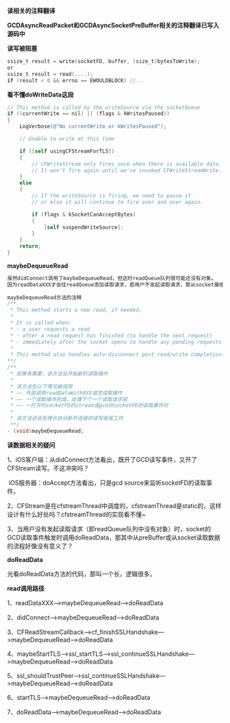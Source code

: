 **读相关的注释翻译** 

**GCDAsyncReadPacket和GCDAsyncSocketPreBuffer相关的注释翻译已写入源码中** 



**读写被阻塞** 

```objective-c
ssize_t result = write(socketFD, buffer, (size_t)bytesToWrite);
or
ssize_t result = read(....);
if (result < 0 && errno == EWOULDBLOCK) //...
```





**看不懂doWriteData这段** 

```objective-c
// This method is called by the writeSource via the socketQueue
if ((currentWrite == nil) || (flags & kWritesPaused))
{
    LogVerbose(@"No currentWrite or kWritesPaused");

    // Unable to write at this time

    if ([self usingCFStreamForTLS])
    {
        // CFWriteStream only fires once when there is available data.
        // It won't fire again until we've invoked CFWriteStreamWrite.
    }
    else
    {
        // If the writeSource is firing, we need to pause it
        // or else it will continue to fire over and over again.

        if (flags & kSocketCanAcceptBytes)
        {
            [self suspendWriteSource];
        }
    }
    return;
}
```



**maybeDequeueRead** 

```objective-c
虽然didConnect调用了maybeDequeueRead，但这时readQueue队列很可能还没有对象。
因为readDataXXX才会往readQueue添加读取请求，若用户不发起读取请求，那从socket接收的数据写在什么地方呢？
  
maybeDequeueRead方法的注释
/**
 * This method starts a new read, if needed.
 * 
 * It is called when:
 * - a user requests a read
 * - after a read request has finished (to handle the next request)
 * - immediately after the socket opens to handle any pending requests
 * 
 * This method also handles auto-disconnect post read/write completion.
**/
/** 
 * 如果有需要，该方法会开始新的读取操作
 *
 * 该方法在以下情况被调用
 * —— 外部调用readDataWithXXX请求读取操作
 * —— 一个读取操作完成，处理下个一个读取请求前
 * —— 一打开的socketFD的stream或gcd对socketFD的读取事件时
 *
 * 该方法还会处理也自动断开连接的读写收尾工作
 **/
- (void)maybeDequeueRead;
```









**读数据相关的疑问**  

1、iOS客户端：从didConnect方法看出，既开了GCD读写事件，又开了CFStream读写。不这冲突吗？

​     iOS服务器：doAccept方法看出，只是gcd source来监听socketFD的读取事件。



2、CFStream是在cfstreamThread中调度的，cfstreamThread是static的，这样设计有什么好处吗？cfstreamThread的实现看不懂~

3、当用户没有发起读取请求（即readQueue队列中没有对象）时，socket的GCD读取事件触发时调用doReadData，那其中从preBuffer或从socket读取数据的流程好像没有意义了？



**doReadData** 

光看doReadData方法的代码，那叫一个长，逻辑很多。

**read调用路径** 

1、readDataXXX—>maybeDequeueRead—>doReadData

2、didConnect—>maybeDequeueRead—>doReadData

3、CFReadStreamCallback—>cf_finishSSLHandshake—>maybeDequeueRead—>doReadData

4、maybeStartTLS—>ssl_startTLS—>ssl_continueSSLHandshake—>maybeDequeueRead—>doReadData

5、ssl_shouldTrustPeer—>ssl_continueSSLHandshake—>maybeDequeueRead—>doReadData

6、startTLS—>maybeDequeueRead—>doReadData

7、doReadData—>maybeDequeueRead—>doReadData



